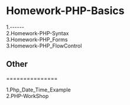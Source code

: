 Homework-PHP-Basics
===================

1.------<br/>
2.Homework-PHP-Syntax<br/>
3.Homework-PHP_Forms<br/>
3.Homework-PHP_FlowControl<br/>


<h2>Other</h2>
===============

1.Php_Date_Time_Example<br/>
2.PHP-WorkShop<br/>